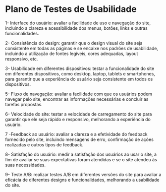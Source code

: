 # Plano de Testes de Usabilidade


1- Interface do usuário: avaliar a facilidade de uso e navegação do site, incluindo a clareza e acessibilidade dos menus, botões, links e outras funcionalidades.

2- Consistência do design: garantir que o design visual do site seja consistente em todas as páginas e se encaixe nos padrões de usabilidade, incluindo a utilização de fontes legíveis, cores adequadas, layout responsivo, etc.

3- Usabilidade em diferentes dispositivos: testar a funcionalidade do site em diferentes dispositivos, como desktop, laptop, tablets e smartphones, para garantir que a experiência do usuário seja consistente em todos os dispositivos.

5- Fluxo de navegação: avaliar a facilidade com que os usuários podem navegar pelo site, encontrar as informações necessárias e concluir as tarefas propostas.

6- Velocidade do site: testar a velocidade de carregamento do site para garantir que ele seja rápido e responsivo, melhorando a experiência do usuário.

7 -Feedback ao usuário: avaliar a clareza e a efetividade do feedback fornecido pelo site, incluindo mensagens de erro, confirmação de ações realizadas e outros tipos de feedback.

8- Satisfação do usuário: medir a satisfação dos usuários ao usar o site, a fim de avaliar se suas expectativas foram atendidas e se o site atendeu às suas necessidades.

9- Teste A/B: realizar testes A/B em diferentes versões do site para avaliar a eficácia de diferentes designs e funcionalidades, melhorando a usabilidade do site.
